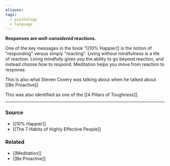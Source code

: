 ```yaml
---
aliases: 
tags:
  - psychology
  - language
---
```

**Responses are *well-considered* reactions.**

One of the key messages in the book "[[10% Happier]] is the notion of "responding" versus simply "reacting". Living without mindfulness is a life of reaction. Living mindfully gives you the ability to go beyond reaction, and instead choose how to respond. Meditation helps you move from reaction to response.

This is also what Steven Covery was talking about when he talked about [[Be Proactive]]. 

This was also identified as one of the [[4 Pillars of Toughness]].

---
### Source
- [[10% Happier]]
- [[The 7 Habits of Highly Effective People]]

### Related
- [[Meditation]] 
- [[Be Proactive]]